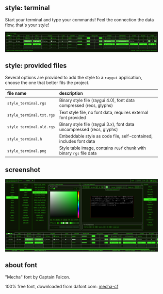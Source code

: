 ## style: terminal

Start your terminal and type your commands! Feel the connection the data flow, that's your style!

![terminal style table](style_terminal.png)

## style: provided files

Several options are provided to add the style to a `raygui` application, choose the one that better fits the project.

| file name | description |
| :-------- | :---------- |
| `style_terminal.rgs` | Binary style file (raygui 4.0), font data compressed (recs, glyphs) |
| `style_terminal.txt.rgs` | Text style file, no font data, requires external font provided |
| `style_terminal.old.rgs` | Binary style file (raygui 3.x), font data uncompressed (recs, glyphs) |
| `style_terminal.h` | Embeddable style as code file, self-contained, includes font data |
| `style_terminal.png` | Style table image, contains `rGSf` chunk with binary `rgs` file data |

## screenshot

![terminal style screen](screenshot.png)

## about font

"Mecha" font by Captain Falcon.

100% free font, downloaded from dafont.com: [mecha-cf](https://www.dafont.com/mecha-cf.font)
